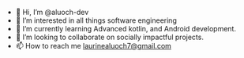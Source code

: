 - 👋 Hi, I’m @aluoch-dev
- 👀 I’m interested in all things software engineering
- 🌱 I’m currently learning Advanced kotlin, and Android development.
- 💞️ I’m looking to collaborate on socially impactful projects. 
- 📫 How to reach me laurinealuoch7@gmail.com

<!-- Language Stats-->

<!---
aluoch-dev/aluoch-dev is a ✨ special ✨ repository because its `README.md` (this file) appears on your GitHub profile.
You can click the Preview link to take a look at your changes.
--->
